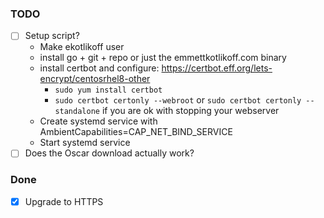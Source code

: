 ### TODO
* [ ] Setup script?
  - Make ekotlikoff user
  - install go + git + repo or just the emmettkotlikoff.com binary
  - install certbot and configure: https://certbot.eff.org/lets-encrypt/centosrhel8-other
    - `sudo yum install certbot`
    - `sudo certbot certonly --webroot` or `sudo certbot certonly --standalone` if
      you are ok with stopping your webserver
  - Create systemd service with AmbientCapabilities=CAP_NET_BIND_SERVICE
  - Start systemd service
* [ ] Does the Oscar download actually work?

### Done
* [x] Upgrade to HTTPS
